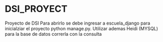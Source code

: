 # DSI_PROYECT
 Proyecto de DSI
Para abrirlo se debe ingresar a escuela_django para inicialziar el proyecto python manage.py.
Utilizar ademas Heidi (MYSQL) para la base de datos correrla con la consulta
